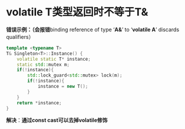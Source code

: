 # volatile T类型返回时不等于T&

**错误示例：（会报错**binding reference of type ‘**A&**’ to ‘**volatile A**’ discards qualifiers）

```cpp
template <typename T>
T& Singleton<T>::Instance() {
    volatile static T* instance;
    static std::mutex m;
    if(!instance){
        std::lock_guard<std::mutex> lock(m);
        if(!instance){
            instance = new T();
        }
    }
    return *instance;
}
```

**解决**：**通过const cast可以去掉volatile修饰**



